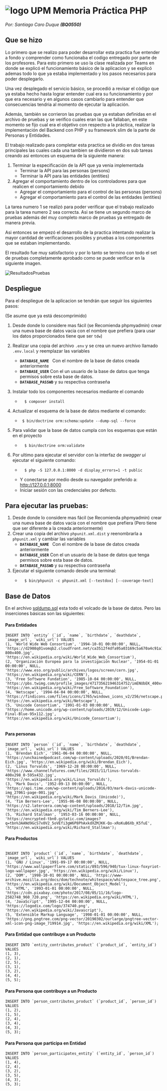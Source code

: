 # ![logo UPM](https://raw.githubusercontent.com/laracabrera/AOS/master/tarea1/logo_upm.jpg) Memoria Práctica PHP
*Por: Santiago Caro Duque* ***(BQ0550)***

## Que se hizo
Lo primero que se realizo para poder desarrollar esta practica fue entender a fondo y comprender como funcionaba el codigo entregado por parte de los profesores. Para esto primero se uso la clase realizada por Teams en donde se explicó el funcionamiento básico de la aplicacion y se explicó ademas todo lo que ya estaba implementado y los pasos necesarios para poder desplegarlo. 

Una vez desplegado el servicio básico, se procedió a revisar el código que ya estaba hecho hasta lograr entender cual era su funcionamiento y por que era necesario y en algunos casos cambiarlo para entender que consecuencias tendria al momento de ejecutar la aplicación.

Además, también se corrieron las pruebas que ya estaban definidas en el archivo de pruebas y se verifico cuales eran las que fallaban, en este momento se fijo cual era el objetivo con respecto a la práctica, realizar la implementación del Backend con PHP y su framework slim de la parte de Personas y Entidades.

El trabajo realizado para completar esta practica se dividio en dos tareas principales las cuales cada una tambien se dividieron en dos sub tareas creando asi entonces un esquema de la siguiente manera:

1. Terminar la especificación de la API que ya venia implementada
    * Terminar la API para las personas (persons)
    * Terminar la API para las entidades (entities)
1. Agregar el comportamiento dentro de los controladores para que realicen el comportamiento debido
    * Agregar el comportamiento para el control de las personas (persons)
    * Agregar el comportamiento para el control de las entidades (entities)

La tarea numero 1 se realizó para poder verificar que el trabajo realizado para la tarea numero 2 sea correcta. Asi se tiene un segundo marco de pruebas además del muy completo marco de pruebas ya entregado de manera previa. 

Asi entonces se empezó el desarrollo de la practica intentando realizar la mayor cantidad de verificaciones posibles y pruebas a los componentes que se estaban implementando. 

El resultado fue muy satisfactorio y por lo tanto se termino con todo el set de pruebas completamente aprobado como se puede verificar en la siguiente imagen.

![ResultadosPruebas](resultadosPruebas.png)

## Despliegue

Para el despliegue de la aplicacion se tendrán que seguir los siguientes pasos: 

(Se asume que ya está descomprimido)


1. Desde donde lo considere mas fácil (se Recomienda phpmyadmin) crear una nueva base de datos vacia con el nombre que prefiera (para usar los datos proporcionados tiene que ser ``` tdw ```)
1. Realizar una copia del archivo ``` .env ``` y se crea un nuevo archivo llamado ``` .env.local ``` y reemplazar las variables
    * **```DATABASE_NAME ```** Con el nombre de la base de datos creada anteriormente
    * **```DATABASE_USER```** Con el un usuario de la base de datos que tenga permisos sobre esta base de datos.
    * **```DATABASE_PASSWD```** y su respectiva contraseña
1. Instalar todo los componentes necesarios mediante el comando
    * ```
        $ composer install 
         ```

1. Actualizar el esquema de la base de datos mediante el comando: 
    * ```
       $ bin/doctrine orm:schema:update --dump-sql --force
        ```
1. Para validar que la base de datos cumpla con los esquemas que están en el proyecto
    * ```
        $ bin/doctrine orm:validate
        ```
1. Por ultimo para ejecutar el servidor con la interfaz de *swagger ui* ejecutar el siguiente comando:
    * ```
        $ php -S 127.0.0.1:8000 -d display_errors=1 -t public 
        ```
    * Y conectarse por medio desde su navegador preferido a: http://127.0.0.1:8000
    * Iniciar sesión con las credenciales por defecto.

## Para ejecutar las pruebas:

1.  Desde donde lo considere mas fácil (se Recomienda phpmyadmin) crear una nueva base de datos vacia con el nombre que prefiera (Pero tiene que ser diferente a la creada anteriormente)
1. Crear una copia del archivo ``` phpunit.xml.dist ``` y reenombrarla a ``` phpunit.xml ``` y cambiar las variables
    * **```DATABASE_NAME ```** Con el nombre de la base de datos creada anteriormente
    * **```DATABASE_USER```** Con el un usuario de la base de datos que tenga permisos sobre esta base de datos.
    * **```DATABASE_PASSWD```** y su respectiva contraseña
1. Ejecutar el siguiente comando desde una terminal:
    * ```
        $ bin/phpunit -c phpunit.xml [--testdox] [--coverage-text]
        ```
## Base de Datos

En el archivo [sqldump.sql](sqldump.sql) esta todo el volcado de la base de datos. Pero las inserciones básicas son las siguientes:

#### Para Entidades
```
INSERT INTO `entity` (`id`, `name`, `birthdate`, `deathdate`, `image_url`, `wiki_url`) VALUES
(1, 'World Wide Web Consortium', '1994-10-01 00:00:00', NULL, 'https://d2908q01vomqb2.cloudfront.net/ca3512f4dfa95a03169c5a670a4c91a19b3077b4/2018/10/18/w3c_logo-800x400.jpg', 'https://en.wikipedia.org/wiki/World_Wide_Web_Consortium'),
(2, 'Organización Europea para la investigación Nuclear', '1954-01-01 00:00:00', NULL, 'https://www.eso.org/public/archives/logos/screen/cern.jpg', 'https://en.wikipedia.org/wiki/CERN'),
(3, 'Free Software Fundation', '1985-10-04 00:00:00', NULL, 'https://pbs.twimg.com/profile_images/471735621946314752/imENUbEK_400x400.png', 'https://en.wikipedia.org/wiki/Free_Software_Foundation'),
(4, 'Netscape', '1994-04-04 00:00:00', NULL, 'https://findicons.com/files/icons/1765/windows_icons_v2/256/netscape.png', 'https://en.wikipedia.org/wiki/Netscape'),
(5, 'Unicode Consortium', '1991-01-03 00:00:00', NULL, 'https://home.unicode.org/wp-content/uploads/2019/12/Unicode-Logo-Final-Blue-95x112.jpg', 'https://en.wikipedia.org/wiki/Unicode_Consortium');


```
#### Para personas
```
INSERT INTO `person` (`id`, `name`, `birthdate`, `deathdate`, `image_url`, `wiki_url`) VALUES
(1, 'Brendan Eich', '1961-06-04 00:00:00', NULL, 'https://unchainedpodcast.com/wp-content/uploads/2020/01/Brendan-Eich.jpg', 'https://en.wikipedia.org/wiki/Brendan_Eich'),
(2, 'Linus Torvalds', '1969-12-28 00:00:00', NULL, 'https://www.channelfutures.com/files/2015/11/linus-torvalds-400x298_0-595x432.jpg', 'https://en.wikipedia.org/wiki/Linus_Torvalds'),
(3, 'Mark Davis', '1952-09-13 00:00:00', NULL, 'https://api.time.com/wp-content/uploads/2016/03/mark-davis-unicode-img_27061-page-001.jpg', 'https://en.wikipedia.org/wiki/Mark_Davis_(Unicode)'),
(4, 'Tim Berners-Lee', '1955-06-08 00:00:00', NULL, 'https://s2.latercera.com/wp-content/uploads/2018/12/Tim.jpg', 'https://en.wikipedia.org/wiki/Tim_Berners-Lee'),
(5, 'Richard Stallman', '1953-03-16 00:00:00', NULL, 'https://encrypted-tbn0.gstatic.com/images?q=tbn%3AANd9GcS7x0V2_5oVEfi3gW6P8PhAxkdXZMJKK-Qo-xRoKuB6Xb_K5fuE', 'https://en.wikipedia.org/wiki/Richard_Stallman');

```
#### Para Productos
```

INSERT INTO `product` (`id`, `name`, `birthdate`, `deathdate`, `image_url`, `wiki_url`) VALUES
(1, 'GNU / Linux', '1991-09-17 00:00:00', NULL, 'https://www.wallpaperflare.com/static/893/596/940/tux-linux-foxyriot-logo-wallpaper.jpg', 'https://en.wikipedia.org/wiki/Linux'),
(2, 'DOM', '1998-10-01 00:00:00', NULL, 'https://www-archive.mozilla.org/docs/dom/technote/whitespace/whitespace_tree.png', 'https://en.wikipedia.org/wiki/Document_Object_Model'),
(3, 'HTML', '1993-01-01 00:00:00', NULL, 'https://cdn.pixabay.com/photo/2017/08/05/11/16/logo-2582748_960_720.png', 'https://en.wikipedia.org/wiki/HTML'),
(4, 'JavaScript', '1995-12-04 00:00:00', NULL, 'https://logodix.com/logo/374740.png', 'https://en.wikipedia.org/wiki/Javascript'),
(5, 'Extensible Markup Language', '1998-01-01 00:00:00', NULL, 'https://png.pngtree.com/png-vector/20190302/ourlarge/pngtree-vector-xml-icon-png-image_719914.jpg', 'https://en.wikipedia.org/wiki/XML');
```

#### Para Entidad que contribuye a un Producto
```
INSERT INTO `entity_contributes_product` (`product_id`, `entity_id`) VALUES
(1, 3),
(2, 1),
(2, 5),
(3, 1),
(3, 2),
(4, 4),
(5, 5);
```

#### Para Persona que contribuye a un Producto
```
INSERT INTO `person_contributes_product` (`product_id`, `person_id`) VALUES
(1, 2),
(1, 5),
(2, 4),
(3, 4),
(4, 3),
(5, 3);
```
#### Para Persona que participa en Entidad
```
INSERT INTO `person_participates_entity` (`entity_id`, `person_id`) VALUES
(1, 4),
(2, 4),
(3, 2),
(3, 5),
(4, 3),
(5, 3);
```